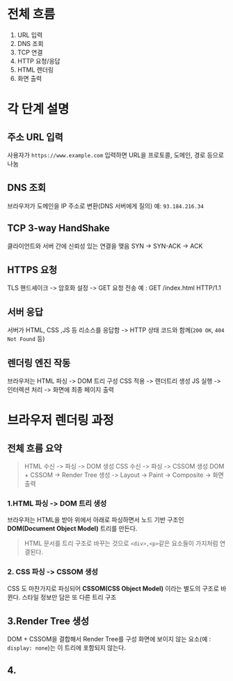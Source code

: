 # 전체 흐름
1. URL 입력
2. DNS 조회
3. TCP 연결
4. HTTP 요청/응답
5. HTML 렌더링
6. 화면 출력

# 각 단계 설명
## 주소 URL 입력
사용자가 `https://www.example.com` 입력하면 URL을 프로토콜, 도메인, 경로 등으로 나눔

## DNS 조회
브라우저가 도메인을 IP 주소로 변환(DNS 서버에게 질의)
예: `93.184.216.34`

## TCP 3-way HandShake
클라이언트와 서버 간에 신뢰성 있는 연결을 맺음
SYN -> SYN-ACK -> ACK

## HTTPS 요청
TLS 핸드셰이크 -> 암호화 설정 -> GET 요청 전송
예 : GET /index.html HTTP/1.1

## 서버 응답
서버가 HTML, CSS ,JS 등 리소스를 응답함
-> HTTP 상태 코드와 함께(`200 OK`, `404 Not Found` 등)

## 렌더링 엔진 작동
브라우저는 HTML 파싱 -> DOM 트리 구성
CSS 적용 -> 렌더트리 생성
JS 실행 -> 인터렉션 처리
-> 화면에 최종 페이지 출력


# 브라우저 렌더링 과정
## 전체 흐름 요약
> HTML 수신 -> 파싱 -> DOM 생성
CSS 수신 -> 파싱 -> CSSOM 생성
DOM + CSSOM -> Render Tree 생성 -> Layout -> Paint -> Composite -> 화면 출력

### 1.HTML 파싱 -> DOM 트리 생성
브라우저는 HTML을 받아 위에서 아래로 파싱하면서 노드 기반 구조인 **DOM(Document Object Model)** 트리를 만든다.
> HTML 문서를 트리 구조로 바꾸는 것으로 `<div>,<p>`같은 요소들이 가지처럼 연결된다.


### 2. CSS 파싱 -> CSSOM 생성
CSS 도 마찬가지로 파싱되어 **CSSOM(CSS Object Model)** 이라는 별도의 구조로 바뀐다.
스타일 정보만 담은 또 다른 트리 구조

## 3.Render Tree 생성
DOM + CSSOM을 결합해서 Render Tree를 구성
화면에 보이지 않는 요소(예 : `display: none`)는 이 트리에 포함되지 않는다.

## 4.